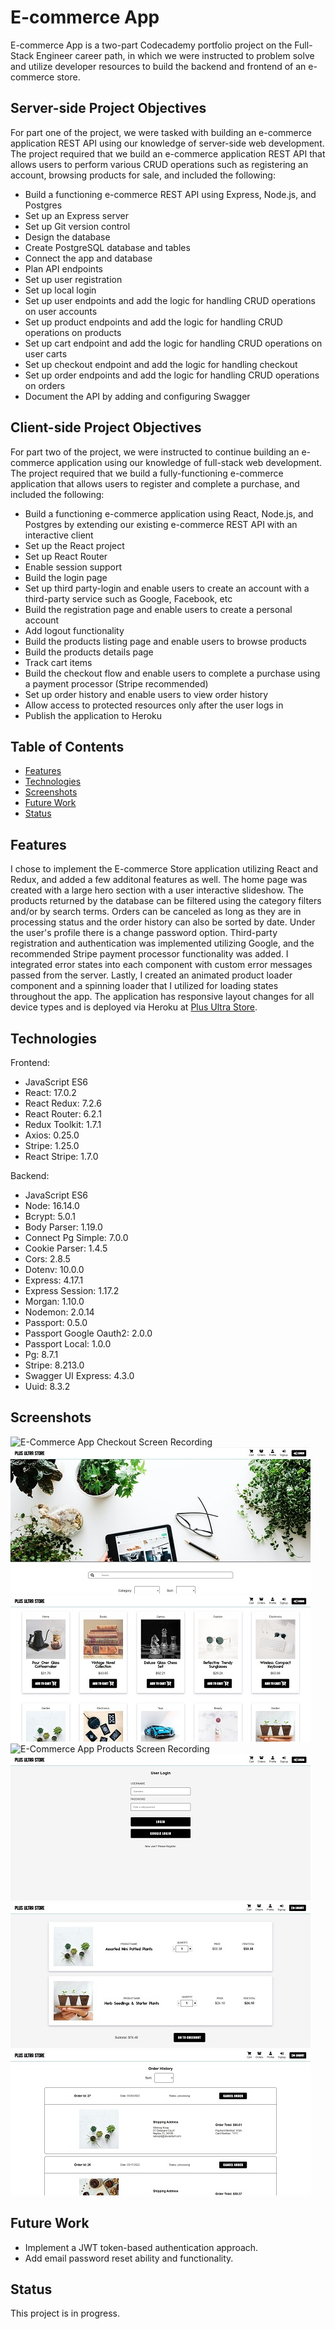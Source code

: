 # E-commerce App

E-commerce App is a two-part Codecademy portfolio project on the Full-Stack Engineer career path, in which we were instructed to problem solve and utilize developer resources to build the backend and frontend of an e-commerce store.

## Server-side Project Objectives
For part one of the project, we were tasked with building an e-commerce application REST API using our knowledge of server-side web development. The project required that we build an e-commerce application REST API that allows users to perform various CRUD operations such as registering an account, browsing products for sale, and included the following:

- Build a functioning e-commerce REST API using Express, Node.js, and Postgres
- Set up an Express server
- Set up Git version control
- Design the database
- Create PostgreSQL database and tables
- Connect the app and database
- Plan API endpoints
- Set up user registration
- Set up local login
- Set up user endpoints and add the logic for handling CRUD operations on user accounts
- Set up product endpoints and add the logic for handling CRUD operations on products
- Set up cart endpoint and add the logic for handling CRUD operations on user carts
- Set up checkout endpoint and add the logic for handling checkout
- Set up order endpoints and add the logic for handling CRUD operations on orders
- Document the API by adding and configuring Swagger

## Client-side Project Objectives
For part two of the project, we were instructed to continue building an e-commerce application using our knowledge of full-stack web development. The project required that we build a fully-functioning e-commerce application that allows users to register and complete a purchase, and included the following:

- Build a functioning e-commerce application using React, Node.js, and Postgres by extending our existing e-commerce REST API with an interactive client
- Set up the React project
- Set up React Router
- Enable session support
- Build the login page
- Set up third party-login and enable users to create an account with a third-party service such as Google, Facebook, etc
- Build the registration page and enable users to create a personal account
- Add logout functionality
- Build the products listing page and enable users to browse products
- Build the products details page
- Track cart items
- Build the checkout flow and enable users to complete a purchase using a payment processor (Stripe recommended)
- Set up order history and enable users to view order history
- Allow access to protected resources only after the user logs in
- Publish the application to Heroku

## Table of Contents

- [Features](#features)
- [Technologies](#technologies)
- [Screenshots](#screenshots)
- [Future Work](#future_work)
- [Status](#status)

## Features

I chose to implement the E-commerce Store application utilizing React and Redux, and added a few additonal features as well. The home page was created with a large hero section with a user interactive slideshow. The products returned by the database can be filtered using the category filters and/or by search terms. Orders can be canceled as long as they are in processing status and the order history can also be sorted by date. Under the user's profile there is a change password option. Third-party registration and authentication was implemented utilizing Google, and the recommended Stripe payment processor functionality was added. I integrated error states into each component with custom error messages passed from the server. Lastly, I created an animated product loader component and a spinning loader that I utilized for loading states throughout the app. The application has responsive layout changes for all device types and is deployed via Heroku at [Plus Ultra Store](https://plus-ultra-store.herokuapp.com/).

## Technologies

Frontend:

- JavaScript ES6
- React: 17.0.2
- React Redux: 7.2.6
- React Router: 6.2.1
- Redux Toolkit: 1.7.1
- Axios: 0.25.0
- Stripe: 1.25.0
- React Stripe: 1.7.0

Backend:

- JavaScript ES6
- Node: 16.14.0
- Bcrypt: 5.0.1
- Body Parser: 1.19.0
- Connect Pg Simple: 7.0.0
- Cookie Parser: 1.4.5
- Cors: 2.8.5
- Dotenv: 10.0.0
- Express: 4.17.1
- Express Session: 1.17.2
- Morgan: 1.10.0
- Nodemon: 2.0.14
- Passport: 0.5.0
- Passport Google Oauth2: 2.0.0
- Passport Local: 1.0.0
- Pg: 8.7.1
- Stripe: 8.213.0
- Swagger UI Express: 4.3.0
- Uuid: 8.3.2


## Screenshots

![E-Commerce App Checkout Screen Recording](client/src/resources/images/e-commerce-app-checkout-screen-recording.gif)
![E-Commerce App Home Screenshot 1](client/src/resources/images/e-commerce-app-home-screenshot-1.jpg)
![E-Commerce App Home Screenshot 3](client/src/resources/images/e-commerce-app-home-screenshot-3.jpg)
![E-Commerce App Products Screen Recording](client/src/resources/images/e-commerce-app-products-screen-recording.gif)
![E-Commerce App Login Screenshot](client/src/resources/images/e-commerce-app-login-screenshot.jpg)
![E-Commerce App Cart Screenshot](client/src/resources/images/e-commerce-app-cart-screenshot.jpg)
![E-Commerce App Order History Screenshot](client/src/resources/images/e-commerce-app-order-history-screenshot.jpg)

## Future Work

- Implement a JWT token-based authentication approach.
- Add email password reset ability and functionality.

## Status

This project is in progress.